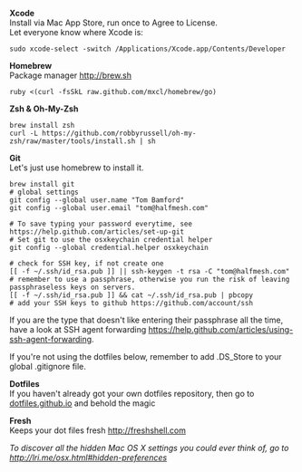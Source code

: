 
**Xcode**  
Install via Mac App Store, run once to Agree to License.  
Let everyone know where Xcode is:

    sudo xcode-select -switch /Applications/Xcode.app/Contents/Developer

**Homebrew**  
Package manager http://brew.sh

    ruby <(curl -fsSkL raw.github.com/mxcl/homebrew/go)

**Zsh &amp; Oh-My-Zsh**

    brew install zsh
    curl -L https://github.com/robbyrussell/oh-my-zsh/raw/master/tools/install.sh | sh

**Git**  
Let's just use homebrew to install it.

    brew install git
    # global settings
    git config --global user.name "Tom Bamford"
    git config --global user.email "tom@halfmesh.com"
    
    # To save typing your password everytime, see https://help.github.com/articles/set-up-git
    # Set git to use the osxkeychain credential helper
    git config --global credential.helper osxkeychain
    
    # check for SSH key, if not create one
    [[ -f ~/.ssh/id_rsa.pub ]] || ssh-keygen -t rsa -C "tom@halfmesh.com"
    # remember to use a passphrase, otherwise you run the risk of leaving passphraseless keys on servers.
    [[ -f ~/.ssh/id_rsa.pub ]] && cat ~/.ssh/id_rsa.pub | pbcopy
    # add your SSH keys to github https://github.com/account/ssh
    
If you are the type that doesn't like entering their passphrase all the time, have a look at SSH agent forwarding https://help.github.com/articles/using-ssh-agent-forwarding.

If you're not using the dotfiles below, remember to add .DS_Store to your global .gitignore file.


**Dotfiles**  
If you haven't already got your own dotfiles repository, then go to [dotfiles.github.io](http://dotfiles.github.io) and behold the magic

**Fresh**  
Keeps your dot files fresh http://freshshell.com


*To discover all the hidden Mac OS X settings you could ever think of, go to http://lri.me/osx.html#hidden-preferences*
